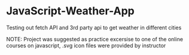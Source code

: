 # JavaScript-Weather-App
Testing out fetch API and 3rd party api to get weather in different cities

NOTE: Project was suggested as practice excersise to one of the online courses on javascript, .svg icon files were provided by instructor

